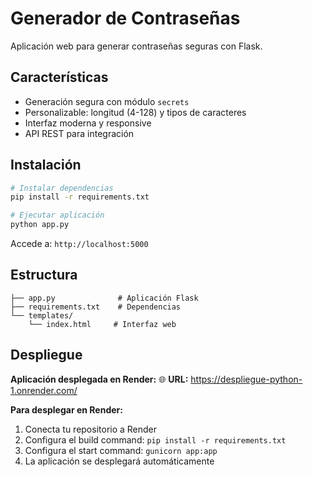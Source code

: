 # Generador de Contraseñas

Aplicación web para generar contraseñas seguras con Flask.

## Características

- Generación segura con módulo `secrets`
- Personalizable: longitud (4-128) y tipos de caracteres
- Interfaz moderna y responsive
- API REST para integración

## Instalación

```bash
# Instalar dependencias
pip install -r requirements.txt

# Ejecutar aplicación
python app.py
```

Accede a: `http://localhost:5000`

## Estructura

```
├── app.py              # Aplicación Flask
├── requirements.txt    # Dependencias
└── templates/
    └── index.html     # Interfaz web
```

## Despliegue

**Aplicación desplegada en Render:**
🌐 **URL:** https://despliegue-python-1.onrender.com/

**Para desplegar en Render:**
1. Conecta tu repositorio a Render
2. Configura el build command: `pip install -r requirements.txt`
3. Configura el start command: `gunicorn app:app`
4. La aplicación se desplegará automáticamente
